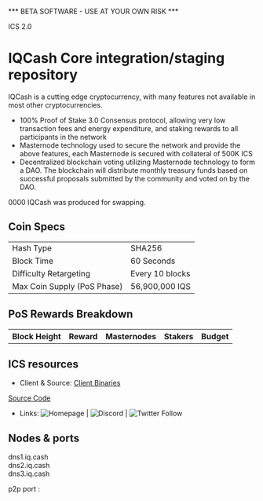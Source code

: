 *** BETA SOFTWARE - USE AT YOUR OWN RISK ***

ICS 2.0

IQCash Core integration/staging repository
=====================================

IQCash is a cutting edge cryptocurrency, with many features not available in most other cryptocurrencies.
- 100% Proof of Stake 3.0 Consensus protocol, allowing very low transaction fees and energy expenditure, and staking rewards to all participants in the network
- Masternode technology used to secure the network and provide the above features, each Masternode is secured
  with collateral of 500K ICS
- Decentralized blockchain voting utilizing Masternode technology to form a DAO. The blockchain will distribute monthly treasury funds based on successful proposals submitted by the community and voted on by the DAO.

0000 IQCash was produced for swapping.

## Coin Specs ##
<table>
<tr><td>Hash Type</td><td>SHA256</td></tr>
<tr><td>Block Time</td><td>60 Seconds</td></tr>
<tr><td>Difficulty Retargeting</td><td>Every 10 blocks</td></tr>
<tr><td>Max Coin Supply (PoS Phase)</td><td>56,900,000 IQS</td></tr>
</table>

## PoS Rewards Breakdown ##

<table>
<th>Block Height</th><th>Reward</th><th>Masternodes</th><th>Stakers</th><th>Budget</th>

</table>

## ICS resources ##
* Client & Source:
[Client Binaries](https://github.com/IQCASH/IQCash/releases)

[Source Code](https://github.com/IQCASH/IQCash)

* Links:
![Homepage](https://img.shields.io/badge/HomePage-Iq.cash-brightgreen) | ![Discord](https://img.shields.io/discord/452097057260568598?style=social) | ![Twitter Follow](https://img.shields.io/twitter/follow/IQ_Crypto?style=social)



## Nodes & ports ##
dns1.iq.cash<br>
dns2.iq.cash<br>
dns3.iq.cash<br>

p2p port :
